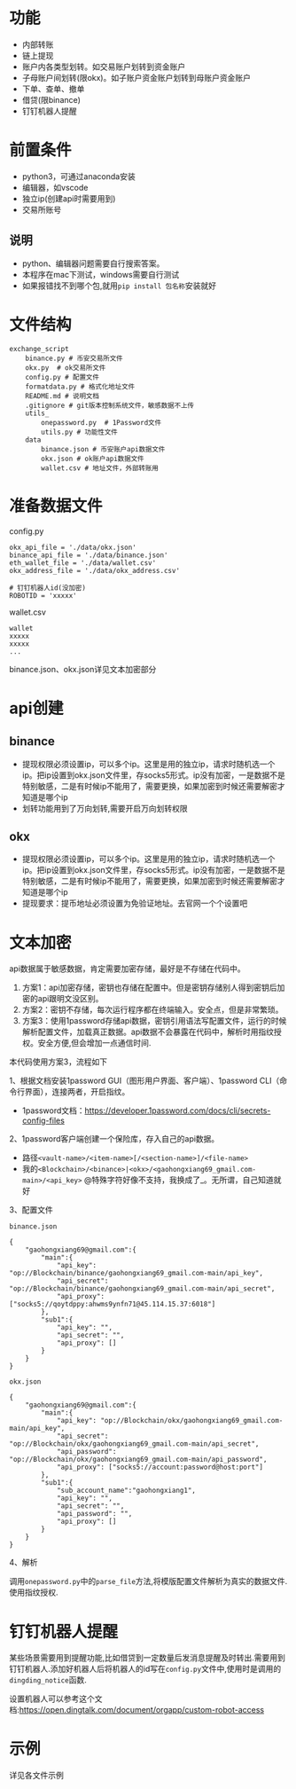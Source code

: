 # 功能

- 内部转账
- 链上提现
- 账户内各类型划转。如交易账户划转到资金账户
- 子母账户间划转(限okx)。如子账户资金账户划转到母账户资金账户
- 下单、查单、撤单
- 借贷(限binance)
- 钉钉机器人提醒

# 前置条件
- python3，可通过anaconda安装
- 编辑器，如vscode
- 独立ip(创建api时需要用到)
- 交易所账号

## 说明
- python、编辑器问题需要自行搜索答案。
- 本程序在mac下测试，windows需要自行测试
- 如果报错找不到哪个包,就用`pip install 包名称`安装就好

# 文件结构
```
exchange_script
    binance.py # 币安交易所文件
    okx.py  # ok交易所文件
    config.py # 配置文件
    formatdata.py # 格式化地址文件
    README.md # 说明文档
    .gitignore # git版本控制系统文件，敏感数据不上传
    utils_
        onepassword.py  # 1Password文件
        utils.py # 功能性文件
    data
        binance.json # 币安账户api数据文件
        okx.json # ok账户api数据文件
        wallet.csv # 地址文件，外部转账用
```

# 准备数据文件

config.py

```
okx_api_file = './data/okx.json'
binance_api_file = './data/binance.json'
eth_wallet_file = './data/wallet.csv'
okx_address_file = './data/okx_address.csv'

# 钉钉机器人id(没加密)
ROBOTID = 'xxxxx'
```

wallet.csv
```
wallet
xxxxx
xxxxx
...
```

binance.json、okx.json详见文本加密部分


# api创建

## binance

- 提现权限必须设置ip，可以多个ip。这里是用的独立ip，请求时随机选一个ip。把ip设置到okx.json文件里，存socks5形式。ip没有加密，一是数据不是特别敏感，二是有时候ip不能用了，需要更换，如果加密到时候还需要解密才知道是哪个ip
- 划转功能用到了万向划转,需要开启万向划转权限

## okx

- 提现权限必须设置ip，可以多个ip。这里是用的独立ip，请求时随机选一个ip。把ip设置到okx.json文件里，存socks5形式。ip没有加密，一是数据不是特别敏感，二是有时候ip不能用了，需要更换，如果加密到时候还需要解密才知道是哪个ip
- 提现要求：提币地址必须设置为免验证地址。去官网一个个设置吧


# 文本加密

api数据属于敏感数据，肯定需要加密存储，最好是不存储在代码中。

1. 方案1：api加密存储，密钥也存储在配置中。但是密钥存储别人得到密钥后加密的api跟明文没区别。
2. 方案2：密钥不存储，每次运行程序都在终端输入。安全点，但是非常繁琐。
3. 方案3：使用1password存储api数据，密钥引用语法写配置文件，运行的时候解析配置文件，加载真正数据。api数据不会暴露在代码中，解析时用指纹授权。安全方便,但会增加一点通信时间.

本代码使用方案3，流程如下

1、根据文档安装1password GUI（图形用户界面、客户端）、1password CLI（命令行界面），连接两者，开启指纹。
- 1password文档：https://developer.1password.com/docs/cli/secrets-config-files

2、1password客户端创建一个保险库，存入自己的api数据。
- 路径`<vault-name>/<item-name>[/<section-name>]/<file-name>`
- 我的`<Blockchain>/<binance>|<okx>/<gaohongxiang69_gmail.com-main>/<api_key>` @特殊字符好像不支持，我换成了_。无所谓，自己知道就好

3、配置文件

`binance.json`
```
{
    "gaohongxiang69@gmail.com":{
        "main":{
            "api_key": "op://Blockchain/binance/gaohongxiang69_gmail.com-main/api_key",
            "api_secret": "op://Blockchain/binance/gaohongxiang69_gmail.com-main/api_secret",
            "api_proxy": ["socks5://qoytdppy:ahwms9ynfn71@45.114.15.37:6018"]
        },
        "sub1":{
            "api_key": "",
            "api_secret": "",
            "api_proxy": []
        }
    }
}
```

`okx.json`
```
{
    "gaohongxiang69@gmail.com":{
        "main":{
            "api_key": "op://Blockchain/okx/gaohongxiang69_gmail.com-main/api_key",
            "api_secret": "op://Blockchain/okx/gaohongxiang69_gmail.com-main/api_secret",
            "api_password": "op://Blockchain/okx/gaohongxiang69_gmail.com-main/api_password",
            "api_proxy": ["socks5://account:password@host:port"]
        },
        "sub1":{
            "sub_account_name":"gaohongxiang1",
            "api_key": "",
            "api_secret": "",
            "api_password": "",
            "api_proxy": []
        }
    }
}
```

4、解析

调用`onepassword.py`中的`parse_file`方法,将模版配置文件解析为真实的数据文件.使用指纹授权.

# 钉钉机器人提醒

某些场景需要用到提醒功能,比如借贷到一定数量后发消息提醒及时转出.需要用到钉钉机器人.添加好机器人后将机器人的id写在`config.py`文件中,使用时是调用的`dingding_notice`函数.

设置机器人可以参考这个文档:https://open.dingtalk.com/document/orgapp/custom-robot-access


# 示例

详见各文件示例